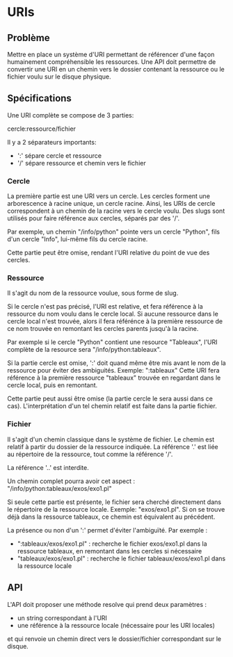 # URIs #

## Problème ##
Mettre en place un système d'URI permettant de référencer d'une façon humainement compréhensible les ressources. Une API doit permettre de convertir une URI en un chemin vers le dossier contenant la ressource ou le fichier voulu sur le disque physique.

## Spécifications ##

Une URI complète se compose de 3 parties:

cercle:ressource/fichier

Il y a 2 séparateurs importants:
* ':' sépare cercle et ressource
* '/' sépare ressource et chemin vers le fichier

### Cercle ###

La première partie est une URI vers un cercle. Les cercles forment une arborescence à racine unique, un cercle racine. Ainsi, les URIs de cercle correspondent à un chemin de la racine vers le cercle voulu. Des slugs sont utilisés pour faire référence aux cercles, séparés par des '/'.

Par exemple, un chemin "/info/python" pointe vers un cercle "Python", fils d'un cercle "Info", lui-même fils du cercle racine.

Cette partie peut être omise, rendant l'URI relative du point de vue des cercles.

### Ressource ###

Il s'agit du nom de la ressource voulue, sous forme de slug.

Si le cercle n'est pas précisé, l'URI est relative, et fera référence à la ressource du nom voulu dans le cercle local. Si aucune ressource dans le cercle local n'est trouvée, alors il fera référénce à la première ressource de ce nom trouvée en remontant les cercles parents jusqu'à la racine.

Par exemple si le cercle "Python" contient une resource "Tableaux", l'URI complète de la resource sera "/info/python:tableaux".

Si la partie cercle est omise, ':' doit quand même être mis avant le nom de la ressource pour éviter des ambiguités.
Exemple: ":tableaux"
Cette URI fera référence à la première ressource "tableaux" trouvée en regardant dans le cercle local, puis en remontant.

Cette partie peut aussi être omise (la partie cercle le sera aussi dans ce cas). L'interprétation d'un tel chemin relatif est faite dans la partie fichier.

### Fichier ###
Il s'agit d'un chemin classique dans le système de fichier. Le chemin est relatif à partir du dossier de la ressource indiquée. La référence '.' est liée au répertoire de la ressource, tout comme la référence '/'. 

La référence '..' est interdite.

Un chemin complet pourra avoir cet aspect : "/info/python:tableaux/exos/exo1.pl"

Si seule cette partie est présente, le fichier sera cherché directement dans le répertoire de la ressource locale.
Exemple: "exos/exo1.pl".
Si on se trouve déjà dans la ressource tableaux, ce chemin est équivalent au précédent.

La présence ou non d'un ':' permet d'éviter l'ambiguïté. Par exemple :
* ":tableaux/exos/exo1.pl" : recherche le fichier exos/exo1.pl dans la ressource tableaux, en remontant dans les cercles si nécessaire
* "tableaux/exos/exo1.pl" : recherche le fichier tableaux/exos/exo1.pl dans la ressource locale

## API ##

L'API doit proposer une méthode resolve qui prend deux paramètres :
* un string correspondant à l'URI
* une référence à la ressource locale (nécessaire pour les URI locales)

et qui renvoie un chemin direct vers le dossier/fichier correspondant sur le disque.
